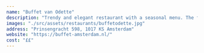 ```yaml
---
name: "Buffet van Odette"
description: "Trendy and elegant restaurant with a seasonal menu. The food can be described as modern european. They serve breakfast, lunch and dinner."
images: "./src/assets/restaurants/buffetodette.jpg"
address: "Prinsengracht 598, 1017 KS Amsterdam"
website: "https://buffet-amsterdam.nl/"
cost: "££"
---
```

